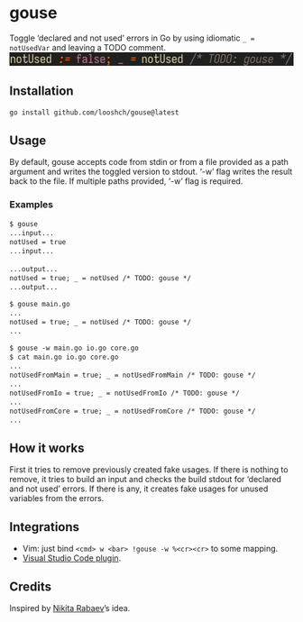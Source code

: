 # gouse
Toggle ‘declared and not used’ errors in Go by using idiomatic `_ = notUsedVar`
and leaving a TODO comment. ![a demo](demo.gif)

## Installation
```
go install github.com/looshch/gouse@latest
```

## Usage
By default, gouse accepts code from stdin or from a file provided as a path
argument and writes the toggled version to stdout. ‘-w’ flag writes the result
back to the file. If multiple paths provided, ‘-w’ flag is required.


### Examples
```
$ gouse
...input...
notUsed = true
...input...

...output...
notUsed = true; _ = notUsed /* TODO: gouse */
...output...
```
```
$ gouse main.go
...
notUsed = true; _ = notUsed /* TODO: gouse */
...
```
```
$ gouse -w main.go io.go core.go
$ cat main.go io.go core.go
...
notUsedFromMain = true; _ = notUsedFromMain /* TODO: gouse */
...
notUsedFromIo = true; _ = notUsedFromIo /* TODO: gouse */
...
notUsedFromCore = true; _ = notUsedFromCore /* TODO: gouse */
...
```

## How it works
First it tries to remove previously created fake usages. If there is nothing to
remove, it tries to build an input and checks the build stdout for ‘declared
and not used’ errors. If there is any, it creates fake usages for unused
variables from the errors.

## Integrations
* Vim: just bind `<cmd> w <bar> !gouse -w %<cr><cr>` to some mapping.
* [Visual Studio Code
  plugin](https://marketplace.visualstudio.com/items?itemName=looshch.gouse).

## Credits
Inspired by [Nikita Rabaev](https://github.com/nikrabaev)’s idea.

